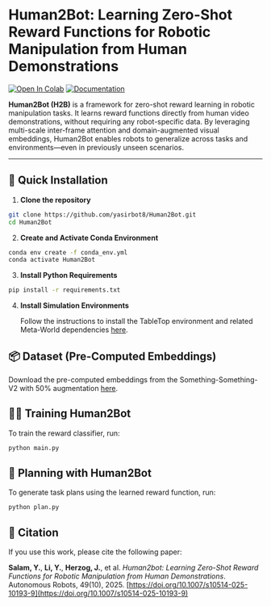 # Human2Bot: Learning Zero-Shot Reward Functions for Robotic Manipulation from Human Demonstrations

[![Open In Colab](https://colab.research.google.com/assets/colab-badge.svg)](https://colab.research.google.com/github/yasirbot8/Human2Bot)
[![Documentation](https://img.shields.io/badge/docs-github.io-blue)](https://yasirbot8.github.io/Human2Bot)

**Human2Bot (H2B)** is a framework for zero-shot reward learning in robotic manipulation tasks. It learns reward functions directly from human video demonstrations, without requiring any robot-specific data. By leveraging multi-scale inter-frame attention and domain-augmented visual embeddings, Human2Bot enables robots to generalize across tasks and environments—even in previously unseen scenarios.

---

## 🚀 Quick Installation

1. **Clone the repository**
```bash
git clone https://github.com/yasirbot8/Human2Bot.git
cd Human2Bot
```
2. **Create and Activate Conda Environment**
```bash
conda env create -f conda_env.yml
conda activate Human2Bot
```
3. **Install Python Requirements**
```bash
pip install -r requirements.txt
```
4. **Install Simulation Environments**

    Follow the instructions to install the TableTop environment and related Meta-World dependencies [here](https://github.com/anniesch/dvd).

## 📦 Dataset (Pre-Computed Embeddings)
Download the pre-computed embeddings from the Something-Something-V2 with 50% augmentation [here](https://drive.google.com/file/d/14HjUvqodZaO5DEb4Qt-TEoPNpe7sa-P1/view?usp=drive_link).

## 🏋️‍♂️ Training Human2Bot

To train the reward classifier, run:

```bash
python main.py
```

## 🧠 Planning with Human2Bot

To generate task plans using the learned reward function, run:

```bash
python plan.py
```
## 📖 Citation

If you use this work, please cite the following paper:

**Salam, Y.**, **Li, Y.**, **Herzog, J.**, et al. *Human2bot: Learning Zero-Shot Reward Functions for Robotic Manipulation from Human Demonstrations*. Autonomous Robots, 49(10), 2025. [https://doi.org/10.1007/s10514-025-10193-9](https://doi.org/10.1007/s10514-025-10193-9)


